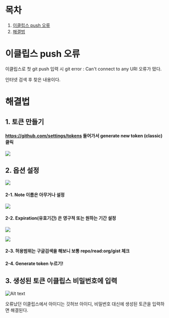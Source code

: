 # 목차

1. [이클립스 push 오류](#이클립스-push-오류)
2. [해결법](#해결법)

# 이클립스 push 오류

이클립스로 첫 git push 입력 시 git error : Can't connect to any URI 오류가 떴다.

인터넷 검색 후 찾은 내용이다.

# 해결법

## 1. 토큰 만들기 

#### https://github.com/settings/tokens 들어가서 generate new token (classic) 클릭

![](https://velog.velcdn.com/images/ant0410/post/f263112e-24b9-4049-8248-5db8cefeb533/image.png)

## 2. 옵션 설정

![](https://velog.velcdn.com/images/ant0410/post/8370c944-327a-42d0-bfb2-df8f18cd26da/image.png)

#### 2-1. Note 이름은 아무거나 설정

![](https://velog.velcdn.com/images/ant0410/post/d7747446-bf89-4452-8d26-d5a392d402b2/image.png)

#### 2-2. Expiration(유효기간) 은 영구적 또는 원하는 기간 설정

![](https://velog.velcdn.com/images/ant0410/post/85c3dd2a-3afb-4753-9379-6b96f863f12f/image.png)


![](https://velog.velcdn.com/images/ant0410/post/e4351de6-83b8-48a2-9f2e-d4002ea049b5/image.png)

#### 2-3. 허용범위는 구글검색을 해보니 보통 repo/read:org/gist 체크

#### 2-4. Generate token 누르기!

## 3. 생성된 토큰 이클립스 비밀번호에 입력
![Alt text](https://velog.velcdn.com/images/oh_yunseong/post/a5b2cec1-f72c-49dd-8189-81f8be0e64db/%E1%84%89%E1%85%B3%E1%84%8F%E1%85%B3%E1%84%85%E1%85%B5%E1%86%AB%E1%84%89%E1%85%A3%E1%86%BA%202021-11-04%20%E1%84%8B%E1%85%A9%E1%84%92%E1%85%AE%206.23.05.png)

오류났던 이클립스에서 아이디는 깃허브 아이디, 비밀번호 대신에 생성된 토큰을 입력하면 해결된다.